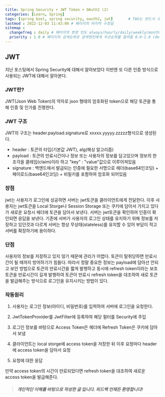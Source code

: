 ```yaml
---
title: Spring Security + JWT Token + OAuth2 (2)
categories: [Learn, Spring]
tags: [spring boot, spring security, oauth2, jwt]		# TAG는 반드시 소문자로 이루어져야함!
lastmod : 2022-12-03 11:43:00 # 페이지의 마지막 수정일
sitemap :
  changefreq : daily # 페이지의 변경 빈도 always/hourly/daily/weekly/monthly/yearly/never
  priority : 1.0 # 페이지의 검색순위로 검색엔진에게 우선순위를 알려줌 0.0-1.0 (defult 0.5)
---
```


## JWT

지난 포스팅에서 Spring Security에 대해서 알아보았다 이번엔 또 다른 인증 방식으로 사용되는 JWT에 대해서 알아본다.

### JWT란?

JWT(Json Web Token)의 약자로 json 형태의 암호화된 token으로 해당 토큰을 통해 인증 및 인가를 진행한다.

### JWT 구조

JWT의 구조는 header.payload.signature로 xxxxx.yyyyy.zzzzz형식으로 생성된다.

 * header : 토큰의 타입(기본값 JWT), alg(해싱 알고리즘)
 * payload : 토큰의 만료시간이나 정보 또는 사용자의 정보를 담고있으며 정보의 한조각을 클레임(claim)이라 하고 "key" : "value"값으로 이루어져있음
 * signature : 백엔드에서 발급되는 인증에 필요한 서명으로 헤더(base64인코딩) + 페이로드(base64인코딩) + 비밀키를 포함하여 암호화 되어있음

### 장점

jwt는 사용자가 로그인에 성공하면 서버는 jwt토큰을 클라이언트에게 전달한다. 이후 사용자는 jwt토큰을 Local Storge나 Session Storage 또는 쿠키에 담아서 가지고 있다가 새로운 요청시 헤더에 토큰을 담아서 보낸다. 서버는 jwt토큰을 확인하여 인증이 확인되면 응답을 보낸다. 기존에 서버가 사용자의 로그인 상태를 유지하기 위해 정보를 저장하고 있던것과 다르게 서버는 항상 무상태(stateless)를 유지할 수 있어 부담이 적고 서버를 확장하기에 용이하다.

### 단점

사용자의 정보를 저장하고 있지 않기 때문에 관리가 어렵다. 토큰이 탈취당하면 만료시간이 될 때까지 방어하기가 힘들다. 따라서 정말 중요한 정보는 payload에 담아선 안되고 보안 방법으로 토큰의 만료시간을 짧게 발행하고 동시에 refresh token이라는 보조 토큰을 만료시간이 길게 발행하여 토큰이 만료시 refresh token을 대조하여 새로 토큰을 발급해주는 방식으로 로그인을 유지시키는 방법이 있다.

### 작동원리

1. 사용자는 로그인 정보(아이디, 비밀번호)를 입력하여 서버에 로그인을 요청한다.

2. JwtTokenProvider를 JwtFilter에 등록하여 해당 필터를 Security에 주입

3. 로그인 정보를 바탕으로 Access Token은 헤더에 Refresh Token은 쿠키에 담아서 보냄

4. 클라이언트는 local storge에 access token을 저장한 뒤 이후 요청마다 header에 access token을 담아서 요청

5. 요청에 대한 응답

만약 access token의 시간이 만료되었다면 refresh token을 대조하여 새로운 access token을 발급해준다.

>##### 개인적인 이해를 바탕으로 작성한 글 입니다. 피드백 언제든 환영합니다!
